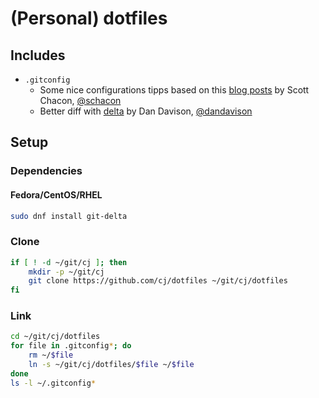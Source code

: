 # (Personal) dotfiles

## Includes

* `.gitconfig`
  * Some nice configurations tipps based on this [blog posts](https://blog.gitbutler.com/git-tips-and-tricks/) by Scott Chacon, [@schacon](https://github.com/schacon)
  * Better diff with [delta](https://github.com/dandavison/delta) by Dan Davison, [@dandavison](https://github.com/dandavison)

## Setup

### Dependencies

#### Fedora/CentOS/RHEL

```bash
sudo dnf install git-delta
```

### Clone

```bash
if [ ! -d ~/git/cj ]; then
    mkdir -p ~/git/cj
    git clone https://github.com/cj/dotfiles ~/git/cj/dotfiles
fi
```

### Link

```bash
cd ~/git/cj/dotfiles
for file in .gitconfig*; do
    rm ~/$file
    ln -s ~/git/cj/dotfiles/$file ~/$file
done
ls -l ~/.gitconfig*
```
